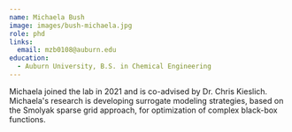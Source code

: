 ```yaml
---
name: Michaela Bush
image: images/bush-michaela.jpg
role: phd
links:
  email: mzb0108@auburn.edu
education:
  - Auburn University, B.S. in Chemical Engineering
---
```


Michaela joined the lab in 2021 and is co-advised by Dr. Chris Kieslich.
Michaela's research is developing surrogate modeling strategies, based on the
Smolyak sparse grid approach, for optimization of complex black-box functions.
